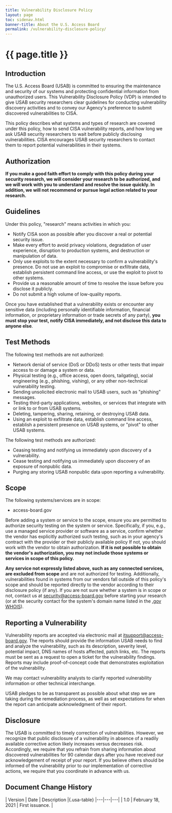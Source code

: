 ```yaml
---
title: Vulnerability Disclosure Policy
layout: page
toc: sidenav.html
banner-title: About the U.S. Access Board
permalink: /vulnerability-disclosure-policy/
---
```


# {{ page.title }}

## Introduction

The U.S. Access Board (USAB) is committed to ensuring the maintenance and security of our systems and protecting confidential information from unauthorized users.
This Vulnerability Disclosure Policy (VDP) is intended to give USAB security researchers clear guidelines for conducting vulnerability discovery activities and
to convey our Agency's preference to submit discovered vulnerabilities to CISA.

This policy describes what systems and types of research are covered under this policy, how to send CISA vulnerability reports, and how long we ask USAB security
researchers to wait before publicly disclosing vulnerabilities. CISA encourages USAB security researchers to contact them to report potential vulnerabilities in their systems.

## Authorization

**If you make a good faith effort to comply with this policy during your security research, we will consider your research to be authorized,
and we will work with you to understand and resolve the issue quickly.
In addition, we will not recommend or pursue legal action related to your research.**

## Guidelines

Under this policy, "research" means activities in which you:

- Notify CISA soon as possible after you discover a real or potential security issue.
- Make every effort to avoid privacy violations, degradation of user experience, disruption to production systems, and destruction or manipulation of data.
- Only use exploits to the extent necessary to confirm a vulnerability's presence.
Do not use an exploit to compromise or exfiltrate data, establish persistent command line access, or use the exploit to pivot to other systems.
- Provide us a reasonable amount of time to resolve the issue before you disclose it publicly.
- Do not submit a high volume of low-quality reports.

Once you have established that a vulnerability exists or encounter any sensitive data (including personally identifiable information, financial information,
or proprietary information or trade secrets of any party), **you must stop your test, notify CISA immediately, and not disclose this data to anyone else**.

## Test Methods

The following test methods are not authorized:

- Network denial of service (DoS or DDoS) tests or other tests that impair access to or damage a system or data.
- Physical testing (e.g., office access, open doors, tailgating), social engineering (e.g., phishing, vishing), or any other non-technical vulnerability testing.
- Sending unsolicited electronic mail to USAB users, such as "phishing" messages.
- Testing third-party applications, websites, or services that integrate with or link to or from USAB systems.
- Deleting, tampering, sharing, retaining, or destroying USAB data.
- Using an exploit to exfiltrate data, establish command line access, establish a persistent presence on USAB systems, or "pivot" to other USAB systems.

The following test methods are authorized:

- Ceasing testing and notifying us immediately upon discovery of a vulnerability.
- Cease testing and notifying us immediately upon discovery of an exposure of nonpublic data.
- Purging any storing USAB nonpublic data upon reporting a vulnerability.

## Scope

The following systems/services are in scope:

- access-board.gov

Before adding a system or service to the scope, ensure you are permitted to authorize security testing on the system or service.
Specifically, if you, e.g., use a managed service provider or software as a service, confirm whether the vendor has explicitly authorized such testing,
such as in your agency's contract with the provider or their publicly available policy
If not, you should work with the vendor to obtain authorization.
**If it is not possible to obtain the vendor's authorization, you may not include those systems or services in scope of this policy.**

**Any service not expressly listed above, such as any connected services, are excluded from scope** and are not authorized for testing.
Additionally, vulnerabilities found in systems from our vendors fall outside of this policy's scope and should be reported directly to
the vendor according to their disclosure policy (if any).
If you are not sure whether a system is in scope or not, contact us at <security@access-board.gov> before starting your research (or at
the security contact for the system's domain name listed in the [.gov WHOIS](https://domains.dotgov.gov/dotgov-web/registration/whois.xhtml)).

## Reporting a Vulnerability

Vulnerability reports are accepted via electronic mail at <itsupport@access-board.gov>.
The reports should provide the information USAB needs to find and analyze the vulnerability, such as its description, severity level, potential impact, DNS names of hosts affected, patch links, etc. The reports must be sent as a request to open a ticket for the vulnerability findings. Reports may include proof-of-concept code that demonstrates exploitation of the vulnerability.

We may contact vulnerability analysts to clarify reported vulnerability information or other technical interchange.

USAB pledges to be as transparent as possible about what step we are taking during the remediation process, as well as set expectations for when the report can anticipate acknowledgment of their report.

## Disclosure

The USAB is committed to timely correction of vulnerabilities.
However, we recognize that public disclosure of a vulnerability in absence of a readily available corrective action likely increases versus decreases risk.
Accordingly, we require that you refrain from sharing information about discovered vulnerabilities for 90 calendar days after you have received our
acknowledgement of receipt of your report.
If you believe others should be informed of the vulnerability prior to our implementation of corrective actions, we require that you coordinate in advance with us.

## Document Change History

| Version | Date | Description |{.usa-table}
|---|---|---|
| 1.0 | February 18, 2021 | First issuance. |
